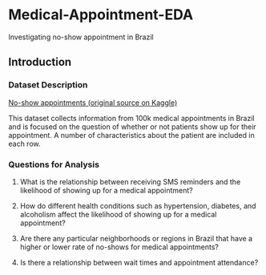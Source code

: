 # Medical-Appointment-EDA
Investigating no-show appointment in Brazil

## Introduction
### Dataset Description
[No-show appointments (original source on Kaggle)](https://www.kaggle.com/datasets/joniarroba/noshowappointments/discussion/29699#229356)

This dataset collects information from 100k medical appointments in Brazil and is focused on the question of whether or not patients show up for their appointment. A number of characteristics about the patient are included in each row.

### Questions for Analysis

1. What is the relationship between receiving SMS reminders and the likelihood of showing up for a medical appointment?

2. How do different health conditions such as hypertension, diabetes, and alcoholism affect the likelihood of showing up for a medical appointment?

3. Are there any particular neighborhoods or regions in Brazil that have a higher or lower rate of no-shows for medical appointments?

4. Is there a relationship between wait times and appointment attendance?


